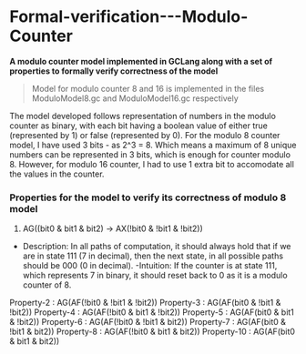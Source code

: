# Formal-verification---Modulo-Counter
**A modulo counter model implemented in GCLang along with a set of properties to formally verify correctness of the model**

> Model for modulo counter 8 and 16 is implemented in the files ModuloModel8.gc and ModuloModel16.gc respectively

The model developed follows representation of numbers in the modulo counter as binary, with each bit having a boolean value of either true (represented by 1) or false (represented by 0). For the modulo 8 counter model, I have used 3 bits - as 2^3 = 8. Which means a maximum of 8 unique numbers can be represented in 3 bits, which is enough for counter modulo 8. However, for modulo 16 counter, I had to use 1 extra bit to accomodate all the values in the counter.

### Properties for the model to verify its correctness of modulo 8 model
1. AG((bit0 & bit1 & bit2) -> AX(!bit0 & !bit1 & !bit2))
  - Description: In all paths of computation, it should always hold that if we are in state 111 (7 in decimal), then the next state, in all possible paths should be 000 (0 in decimal).
  -Intuition: If the counter is at state 111, which represents 7 in binary, it should reset back to 0 as it is a modulo counter of 8.



Property-2 : AG(AF(!bit0 & !bit1 & !bit2))
Property-3 : AG(AF(bit0 & !bit1 & !bit2))
Property-4 : AG(AF(!bit0 & bit1 & !bit2))
Property-5 : AG(AF(bit0 & bit1 & !bit2))
Property-6 : AG(AF(!bit0 & !bit1 & bit2))
Property-7 : AG(AF(bit0 & !bit1 & bit2))
Property-8 : AG(AF(!bit0 & bit1 & bit2))
Property-10 : AG(AF(bit0 & bit1 & bit2))



